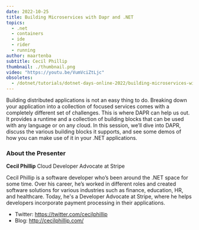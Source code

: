 ```yaml
---
date: 2022-10-25
title: Building Microservices with Dapr and .NET
topics:
  - .net
  - containers
  - ide
  - rider
  - running
author: maartenba
subtitle: Cecil Phillip
thumbnail: ./thumbnail.png
video: "https://youtu.be/VumVciZtLjc"
obsoletes:
  - /dotnet/tutorials/dotnet-days-online-2022/building-microservices-with-dapr-and-dotnet/
---
```


Building distributed applications is not an easy thing to do. Breaking down your application into a collection of focused services comes with a completely different set of challenges. This is where DAPR can help us out. It provides a runtime and a collection of building blocks that can be used with any language or on any cloud. In this session, we’ll dive into DAPR, discuss the various building blocks it supports, and see some demos of how you can make use of it in your .NET applications.

### About the Presenter

**Cecil Phillip** Cloud Developer Advocate at Stripe

Cecil Phillip is a software developer who’s been around the .NET space for some time. Over his career, he’s worked in different roles and created software solutions for various industries such as finance, education, HR, and healthcare. Today, he's a Developer Advocate at Stripe, where he helps developers incorporate payment processing in their applications.

- Twitter: <https://twitter.com/cecilphillip>
- Blog: <http://cecilphillip.com/>
